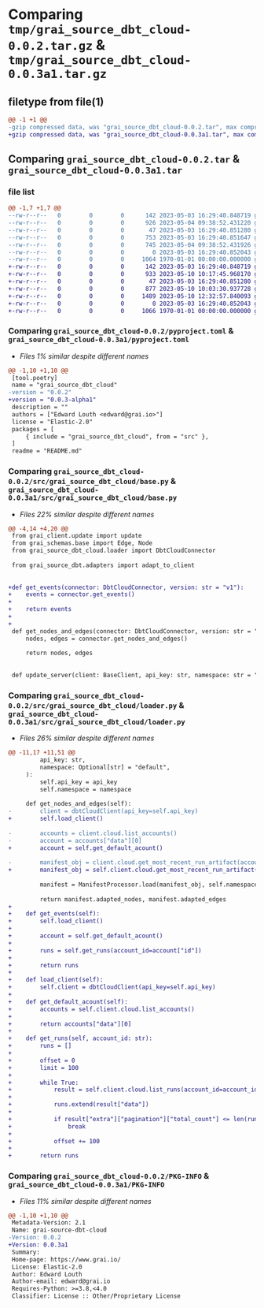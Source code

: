 # Comparing `tmp/grai_source_dbt_cloud-0.0.2.tar.gz` & `tmp/grai_source_dbt_cloud-0.0.3a1.tar.gz`

## filetype from file(1)

```diff
@@ -1 +1 @@
-gzip compressed data, was "grai_source_dbt_cloud-0.0.2.tar", max compression
+gzip compressed data, was "grai_source_dbt_cloud-0.0.3a1.tar", max compression
```

## Comparing `grai_source_dbt_cloud-0.0.2.tar` & `grai_source_dbt_cloud-0.0.3a1.tar`

### file list

```diff
@@ -1,7 +1,7 @@
--rw-r--r--   0        0        0      142 2023-05-03 16:29:40.848719 grai_source_dbt_cloud-0.0.2/README.md
--rw-r--r--   0        0        0      926 2023-05-04 09:38:52.431220 grai_source_dbt_cloud-0.0.2/pyproject.toml
--rw-r--r--   0        0        0       47 2023-05-03 16:29:40.851280 grai_source_dbt_cloud-0.0.2/src/grai_source_dbt_cloud/__init__.py
--rw-r--r--   0        0        0      753 2023-05-03 16:29:40.851647 grai_source_dbt_cloud-0.0.2/src/grai_source_dbt_cloud/base.py
--rw-r--r--   0        0        0      745 2023-05-04 09:38:52.431926 grai_source_dbt_cloud-0.0.2/src/grai_source_dbt_cloud/loader.py
--rw-r--r--   0        0        0        0 2023-05-03 16:29:40.852043 grai_source_dbt_cloud-0.0.2/src/grai_source_dbt_cloud/py.typed
--rw-r--r--   0        0        0     1064 1970-01-01 00:00:00.000000 grai_source_dbt_cloud-0.0.2/PKG-INFO
+-rw-r--r--   0        0        0      142 2023-05-03 16:29:40.848719 grai_source_dbt_cloud-0.0.3a1/README.md
+-rw-r--r--   0        0        0      933 2023-05-10 10:17:45.968170 grai_source_dbt_cloud-0.0.3a1/pyproject.toml
+-rw-r--r--   0        0        0       47 2023-05-03 16:29:40.851280 grai_source_dbt_cloud-0.0.3a1/src/grai_source_dbt_cloud/__init__.py
+-rw-r--r--   0        0        0      877 2023-05-10 10:03:30.937728 grai_source_dbt_cloud-0.0.3a1/src/grai_source_dbt_cloud/base.py
+-rw-r--r--   0        0        0     1489 2023-05-10 12:32:57.840093 grai_source_dbt_cloud-0.0.3a1/src/grai_source_dbt_cloud/loader.py
+-rw-r--r--   0        0        0        0 2023-05-03 16:29:40.852043 grai_source_dbt_cloud-0.0.3a1/src/grai_source_dbt_cloud/py.typed
+-rw-r--r--   0        0        0     1066 1970-01-01 00:00:00.000000 grai_source_dbt_cloud-0.0.3a1/PKG-INFO
```

### Comparing `grai_source_dbt_cloud-0.0.2/pyproject.toml` & `grai_source_dbt_cloud-0.0.3a1/pyproject.toml`

 * *Files 1% similar despite different names*

```diff
@@ -1,10 +1,10 @@
 [tool.poetry]
 name = "grai_source_dbt_cloud"
-version = "0.0.2"
+version = "0.0.3-alpha1"
 description = ""
 authors = ["Edward Louth <edward@grai.io>"]
 license = "Elastic-2.0"
 packages = [
     { include = "grai_source_dbt_cloud", from = "src" },
 ]
 readme = "README.md"
```

### Comparing `grai_source_dbt_cloud-0.0.2/src/grai_source_dbt_cloud/base.py` & `grai_source_dbt_cloud-0.0.3a1/src/grai_source_dbt_cloud/base.py`

 * *Files 22% similar despite different names*

```diff
@@ -4,14 +4,20 @@
 from grai_client.update import update
 from grai_schemas.base import Edge, Node
 from grai_source_dbt_cloud.loader import DbtCloudConnector
 
 from grai_source_dbt.adapters import adapt_to_client
 
 
+def get_events(connector: DbtCloudConnector, version: str = "v1"):
+    events = connector.get_events()
+
+    return events
+
+
 def get_nodes_and_edges(connector: DbtCloudConnector, version: str = "v1") -> Tuple[List[Node], List[Edge]]:
     nodes, edges = connector.get_nodes_and_edges()
 
     return nodes, edges
 
 
 def update_server(client: BaseClient, api_key: str, namespace: str = "default") -> None:
```

### Comparing `grai_source_dbt_cloud-0.0.2/src/grai_source_dbt_cloud/loader.py` & `grai_source_dbt_cloud-0.0.3a1/src/grai_source_dbt_cloud/loader.py`

 * *Files 26% similar despite different names*

```diff
@@ -11,17 +11,51 @@
         api_key: str,
         namespace: Optional[str] = "default",
     ):
         self.api_key = api_key
         self.namespace = namespace
 
     def get_nodes_and_edges(self):
-        client = dbtCloudClient(api_key=self.api_key)
+        self.load_client()
 
-        accounts = client.cloud.list_accounts()
-        account = accounts["data"][0]
+        account = self.get_default_acount()
 
-        manifest_obj = client.cloud.get_most_recent_run_artifact(account_id=account["id"], path="manifest.json")
+        manifest_obj = self.client.cloud.get_most_recent_run_artifact(account_id=account["id"], path="manifest.json")
 
         manifest = ManifestProcessor.load(manifest_obj, self.namespace)
 
         return manifest.adapted_nodes, manifest.adapted_edges
+
+    def get_events(self):
+        self.load_client()
+
+        account = self.get_default_acount()
+
+        runs = self.get_runs(account_id=account["id"])
+
+        return runs
+
+    def load_client(self):
+        self.client = dbtCloudClient(api_key=self.api_key)
+
+    def get_default_acount(self):
+        accounts = self.client.cloud.list_accounts()
+
+        return accounts["data"][0]
+
+    def get_runs(self, account_id: str):
+        runs = []
+
+        offset = 0
+        limit = 100
+
+        while True:
+            result = self.client.cloud.list_runs(account_id=account_id, order_by="id", limit=limit, offset=offset)
+
+            runs.extend(result["data"])
+
+            if result["extra"]["pagination"]["total_count"] <= len(runs):
+                break
+
+            offset += 100
+
+        return runs
```

### Comparing `grai_source_dbt_cloud-0.0.2/PKG-INFO` & `grai_source_dbt_cloud-0.0.3a1/PKG-INFO`

 * *Files 11% similar despite different names*

```diff
@@ -1,10 +1,10 @@
 Metadata-Version: 2.1
 Name: grai-source-dbt-cloud
-Version: 0.0.2
+Version: 0.0.3a1
 Summary: 
 Home-page: https://www.grai.io/
 License: Elastic-2.0
 Author: Edward Louth
 Author-email: edward@grai.io
 Requires-Python: >=3.8,<4.0
 Classifier: License :: Other/Proprietary License
```

